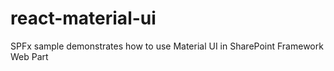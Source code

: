 # react-material-ui
SPFx sample demonstrates how to use Material UI in SharePoint Framework Web Part
